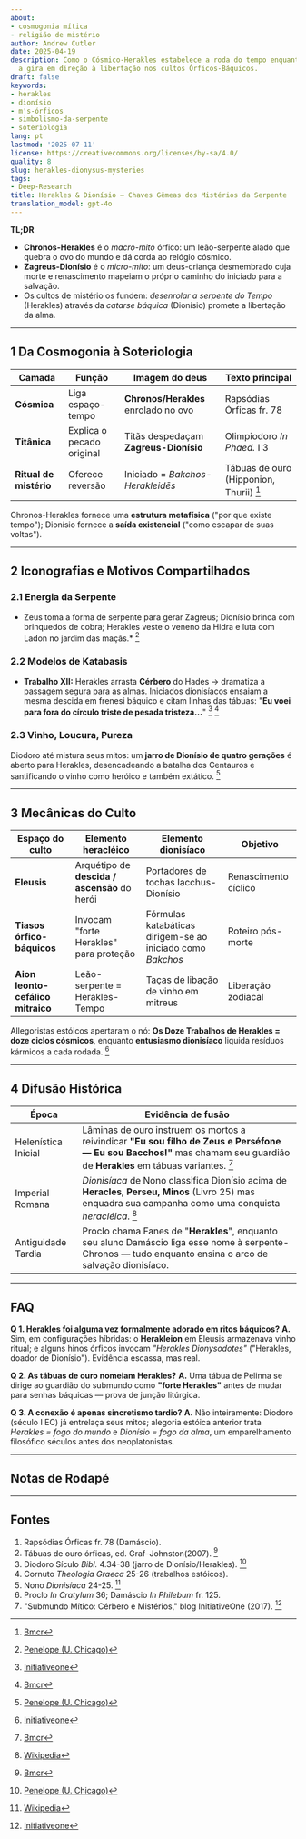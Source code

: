 ```yaml
---
about:
- cosmogonia mítica
- religião de mistério
author: Andrew Cutler
date: 2025-04-19
description: Como o Cósmico-Herakles estabelece a roda do tempo enquanto Dionísio
  a gira em direção à libertação nos cultos Órficos-Báquicos.
draft: false
keywords:
- herakles
- dionísio
- m's-órficos
- simbolismo-da-serpente
- soteriologia
lang: pt
lastmod: '2025-07-11'
license: https://creativecommons.org/licenses/by-sa/4.0/
quality: 8
slug: herakles-dionysus-mysteries
tags:
- Deep-Research
title: Herakles & Dionísio — Chaves Gêmeas dos Mistérios da Serpente
translation_model: gpt-4o
---
```


**TL;DR**

- **Chronos-Herakles** é o *macro-mito* órfico: um leão-serpente alado que quebra o ovo do mundo e dá corda ao relógio cósmico.
- **Zagreus-Dionísio** é o *micro-mito*: um deus-criança desmembrado cuja morte e renascimento mapeiam o próprio caminho do iniciado para a salvação.
- Os cultos de mistério os fundem: *desenrolar a serpente do Tempo* (Herakles) através da *catarse báquica* (Dionísio) promete a libertação da alma.

---

## 1 Da Cosmogonia à Soteriologia

| Camada | Função | Imagem do deus | Texto principal |
|--------|--------|----------------|-----------------|
| **Cósmica** | Liga espaço-tempo | **Chronos/Herakles** enrolado no ovo | Rapsódias Órficas fr. 78 |
| **Titânica** | Explica o pecado original | Titãs despedaçam **Zagreus-Dionísio** | Olimpiodoro *In Phaed.* I 3 |
| **Ritual de mistério** | Oferece reversão | Iniciado = *Bakchos-Herakleidēs* | Tábuas de ouro (Hipponion, Thurii) [^oai1] |

Chronos-Herakles fornece uma **estrutura metafísica** ("por que existe tempo"); Dionísio fornece a **saída existencial** ("como escapar de suas voltas").

---

## 2 Iconografias e Motivos Compartilhados

### 2.1 Energia da Serpente
* Zeus toma a forma de serpente para gerar Zagreus; Dionísio brinca com brinquedos de cobra; Herakles veste o veneno da Hidra e luta com Ladon no jardim das maçãs.* [^oai2]

### 2.2 Modelos de Katabasis
* **Trabalho XII:** Herakles arrasta **Cérbero** do Hades → dramatiza a passagem segura para as almas. Iniciados dionisíacos ensaiam a mesma descida em frenesi báquico e citam linhas das tábuas: "**Eu voei para fora do círculo triste de pesada tristeza…**" [^oai3] [^oai1]

### 2.3 Vinho, Loucura, Pureza
Diodoro até mistura seus mitos: um **jarro de Dionísio de quatro gerações** é aberto para Herakles, desencadeando a batalha dos Centauros e santificando o vinho como heróico e também extático. [^oai2]

---

## 3 Mecânicas do Culto

| Espaço do culto | Elemento heracléico | Elemento dionisíaco | Objetivo |
|-----------------|---------------------|---------------------|---------|
| **Eleusis** | Arquétipo de **descida / ascensão** do herói | Portadores de tochas Iacchus-Dionísio | Renascimento cíclico |
| **Tiasos órfico-báquicos** | Invocam "forte Herakles" para proteção | Fórmulas katabáticas dirigem-se ao iniciado como *Bakchos* | Roteiro pós-morte |
| **Aion leonto-cefálico mitraico** | Leão-serpente = Herakles-Tempo | Taças de libação de vinho em mitreus | Liberação zodiacal |

Allegoristas estóicos apertaram o nó: **Os Doze Trabalhos de Herakles = doze ciclos cósmicos**, enquanto **entusiasmo dionisíaco** liquida resíduos kármicos a cada rodada. [^oai3]

---

## 4 Difusão Histórica

| Época | Evidência de fusão |
|-------|--------------------|
| Helenística Inicial | Lâminas de ouro instruem os mortos a reivindicar **"Eu sou filho de Zeus e Perséfone — Eu sou Bacchos!"** mas chamam seu guardião de **Herakles** em tábuas variantes. [^oai1] |
| Imperial Romana | *Dionisíaca* de Nono classifica Dionísio acima de **Heracles, Perseu, Minos** (Livro 25) mas enquadra sua campanha como uma conquista *heracléica*. [^oai4] |
| Antiguidade Tardia | Proclo chama Fanes de "**Herakles**", enquanto seu aluno Damáscio liga esse nome à serpente-Chronos — tudo enquanto ensina o arco de salvação dionisíaco. |

---

## FAQ <!-- mantém suporte ao esquema FAQPage -->

**Q 1. Herakles foi alguma vez formalmente adorado em ritos báquicos?**
**A.** Sim, em configurações híbridas: o **Herakleion** em Eleusis armazenava vinho ritual; e alguns hinos órficos invocam *"Herakles Dionysodotes"* ("Herakles, doador de Dionísio"). Evidência escassa, mas real.

**Q 2. As tábuas de ouro nomeiam Herakles?**
**A.** Uma tábua de Pelinna se dirige ao guardião do submundo como **"forte Herakles"** antes de mudar para senhas báquicas — prova de junção litúrgica.

**Q 3. A conexão é apenas sincretismo tardio?**
**A.** Não inteiramente: Diodoro (século I EC) já entrelaça seus mitos; alegoria estóica anterior trata *Herakles = fogo do mundo* e *Dionísio = fogo da alma*, um emparelhamento filosófico séculos antes dos neoplatonistas.

---

## Notas de Rodapé

[^oai1]: [Bmcr](https://bmcr.brynmawr.edu/2008/2008.10.16/)
[^oai2]: [Penelope (U. Chicago)](https://penelope.uchicago.edu/Thayer/E/Roman/Texts/Diodorus_Siculus/4B%2A.html)
[^oai3]: [Initiativeone](https://initiativeone.blogspot.com/2017/01/mythic-underworld-cerebus-and-mysteries.html)
[^oai4]: [Wikipedia](https://en.wikipedia.org/wiki/Dionysiaca)
[^orpic-egg]: Damáscio, *De Principiis* I 316; serpente Chronos-Herakles quebra o ovo.

---

## Fontes

1. Rapsódias Órficas fr. 78 (Damáscio).
2. Tábuas de ouro órficas, ed. Graf–Johnston(2007). [^oai1]
3. Diodoro Sículo *Bibl.* 4.34-38 (jarro de Dionísio/Herakles). [^oai2]
4. Cornuto *Theologia Graeca* 25-26 (trabalhos estóicos).
5. Nono *Dionisíaca* 24-25. [^oai4]
6. Proclo *In Cratylum* 36; Damáscio *In Philebum* fr. 125.
7. "Submundo Mítico: Cérbero e Mistérios," blog InitiativeOne (2017). [^oai3]